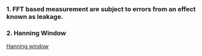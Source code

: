 ### 1. FFT based measurement are subject to errors from an effect known as leakage.

### 2. Hanning Window
[Hanning window](https://docs.scipy.org/doc/numpy-1.15.0/reference/generated/numpy.hanning.html)
